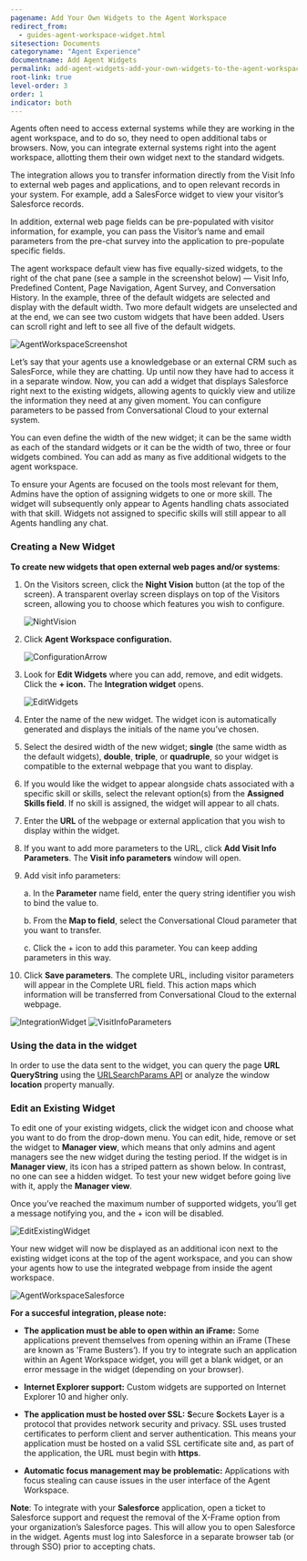 ```yaml
---
pagename: Add Your Own Widgets to the Agent Workspace
redirect_from:
  - guides-agent-workspace-widget.html
sitesection: Documents
categoryname: "Agent Experience"
documentname: Add Agent Widgets
permalink: add-agent-widgets-add-your-own-widgets-to-the-agent-workspace.html
root-link: true
level-order: 3
order: 1
indicator: both
---
```


Agents often need to access external systems while they are working in the agent workspace, and to do so, they need to open additional tabs or browsers. Now, you can integrate external systems right into the agent workspace, allotting them their own widget next to the standard widgets.

The integration allows you to transfer information directly from the Visit Info to external web pages and applications, and to open relevant records in your system. For example, add a SalesForce widget to view your visitor’s Salesforce records.

In addition, external web page fields can be pre-populated with visitor information, for example, you can pass the Visitor’s name and email parameters from the pre-chat survey into the application to pre-populate specific fields.

The agent workspace default view has five equally-sized widgets, to the right of the chat pane (see a sample in the screenshot below) — Visit Info, Predefined Content, Page Navigation, Agent Survey, and Conversation History. In the example, three of the default widgets are selected and display with the default width. Two more default widgets are unselected and at the end, we can see two custom widgets that have been added. Users can scroll right and left to see all five of the default widgets.

![AgentWorkspaceScreenshot](img/agentworkspacewidget1.png)

Let’s say that your agents use a knowledgebase or an external CRM such as SalesForce, while they are chatting. Up until now they have had to access it in a separate window. Now, you can add a widget that displays Salesforce right next to the existing widgets, allowing agents to quickly view and utilize the information they need at any given moment. You can configure parameters to be passed from Conversational Cloud to your external system.

You can even define the width of the new widget; it can be the same width as each of the standard widgets or it can be the width of two, three or four widgets combined. You can add as many as five additional widgets to the agent workspace.

To ensure your Agents are focused on the tools most relevant for them, Admins have the option of assigning widgets to one or more skill. The widget will subsequently only appear to Agents handling chats associated with that skill. Widgets not assigned to specific skills will still appear to all Agents handling any chat.

### Creating a New Widget

**To create new widgets that open external web pages and/or systems**:

1. On the Visitors screen, click the **Night Vision** button (at the top of the screen). A transparent overlay screen displays on top of the Visitors screen, allowing you to choose which features you wish to configure.

	![NightVision](img/night_vision.png)

2. Click **Agent Workspace configuration.**

	![ConfigurationArrow](img/configurationarrow.png)

3. Look for **Edit Widgets** where you can add, remove, and edit widgets. Click the **+ icon.** The **Integration widget** opens.

	![EditWidgets](img/edit_widgets.png)

4. Enter the name of the new widget. The widget icon is automatically generated and displays the initials of the name you’ve chosen.

5. Select the desired width of the new widget; **single** (the same width as the default widgets), **double**, **triple**, or **quadruple**, so your widget is compatible to the external webpage that you want to display.

6. If you would like the widget to appear alongside chats associated with a specific skill or skills, select the relevant option(s) from the **Assigned Skills field**. If no skill is assigned, the widget will appear to all chats.

7. Enter the **URL** of the webpage or external application that you wish to display within the widget.

8. If you want to add more parameters to the URL, click **Add Visit Info Parameters**. The **Visit info parameters** window will open.

9. Add visit info parameters:

	a. In the **Parameter** name field, enter the query string identifier you wish to bind the value to.

	b. From the **Map to field**, select the Conversational Cloud parameter that you want to transfer.

	c. Click the + icon to add this parameter. You can keep adding parameters in this way.

10. Click **Save parameters**. The complete URL, including visitor parameters will appear in the Complete URL field. This action maps which information will be transferred from Conversational Cloud to the external webpage.

<img src="img/integration_widget.png" alt="IntegrationWidget">

<img src="img/visit_info_parameters.png" alt="VisitInfoParameters">

### Using the data in the widget

In order to use the data sent to the widget, you can query the page **URL QueryString** using the [URLSearchParams API](https://developer.mozilla.org/en-US/docs/Web/API/URLSearchParams) or analyze the window **location** property manually.

### Edit an Existing Widget

To edit one of your existing widgets, click the widget icon and choose what you want to do from the drop-down menu. You can edit, hide, remove or set the widget to **Manager view**, which means that only admins and agent managers see the new widget during the testing period. If the widget is in **Manager view**, its icon has a striped pattern as shown below. In contrast, no one can see a hidden widget. To test your new widget before going live with it, apply the **Manager view**.

Once you’ve reached the maximum number of supported widgets, you’ll get a message notifying you, and the + icon will be disabled.

![EditExistingWidget](img/edit_existing_widget.png)

Your new widget will now be displayed as an additional icon next to the existing widget icons at the top of the agent workspace, and you can show your agents how to use the integrated webpage from inside the agent workspace.

![AgentWorkspaceSalesforce](img/agent_workspace_salesforce.png)

**For a succesful integration, please note:**

* **The application must be able to open within an iFrame:** Some applications prevent themselves from opening within an iFrame (These are known as 'Frame Busters’). If you try to integrate such an application within an Agent Workspace widget, you will get a blank widget, or an error message in the widget (depending on your browser).

* **Internet Explorer support:** Custom widgets are supported on Internet Explorer 10 and higher only.

* **The application must be hosted over SSL:** **S**ecure **S**ockets **L**ayer is a protocol that provides network security and privacy. SSL uses trusted certificates to perform client and server authentication. This means your application must be hosted on a valid SSL certificate site and, as part of the application, the URL must begin with **https**.

* **Automatic focus management may be problematic:** Applications with focus stealing can cause issues in the user interface of the Agent Workspace.

**Note**: To integrate with your **Salesforce** application, open a ticket to Salesforce support and request the removal of the X-Frame option from your organization’s Salesforce pages. This will allow you to open Salesforce in the widget. Agents must log into Salesforce in a separate browser tab (or through SSO) prior to accepting chats.
